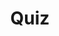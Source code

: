 ---
title: "Quiz"
pass_percentage: 70
type: "test"
questions:
  - id: "q1"
    text: "How does Linkerd's telemetry and monitoring function?"
    type: "single-answer"
    marks: 2
    options:
      - id: "a"
        text: "Requires manual configuration by developers"
      - id: "b"
        text: "Functions automatically without developer work"
        is_correct: true
      - id: "c"
        text: "Only works with specific application frameworks"
      - id: "d"
        text: "Requires third-party monitoring tools integration"
  - id: "q2"
    text: "Which features does Linkerd provide for observability?"
    type: "multiple-answers"
    marks: 2
    options:
      - id: "a"
        text: "stat, top, and tap commands"
        is_correct: true
      - id: "b"
        text: "Grafana dashboard integration"
        is_correct: true
      - id: "c"
        text: "Distributed tracing with B3 propagation"
        is_correct: true
  - id: "q3"
    text: "Which tool provides Linkerd's web interface?" 
    type: "short_answer" 
    marks: 2
    correct_answer: "dashboard" 
---